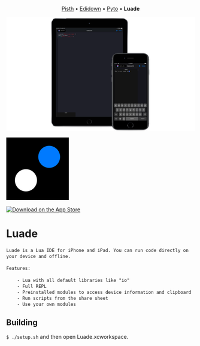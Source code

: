 <p align="center">
<a href="https://github.com/ColdGrub1384/Pisth">Pisth</a> &bull;
<a href="https://github.com/ColdGrub1384/Edidown">Edidown</a> &bull;
<a href="https://github.com/ColdGrub1384/Pyto">Pyto</a> &bull;
<b>Luade</b>
</p>

![Mockup](mockup.png)

![Icon](https://raw.githubusercontent.com/ColdGrub1384/Luade/master/Luade/Assets.xcassets/AppIcon.appiconset/Icon-App-83.5x83.5%402x.png)

[![Download on the App Store](https://pisth.github.io/appstorebadge.svg)](https://itunes.apple.com/us/app/luade-lua-ide/id1444956026)

# Luade

```
Luade is a Lua IDE for iPhone and iPad. You can run code directly on your device and offline.

Features:

    - Lua with all default libraries like "io"
    - Full REPL
    - Preinstalled modules to access device information and clipboard
    - Run scripts from the share sheet
    - Use your own modules
```

## Building

`$ ./setup.sh` and then open Luade.xcworkspace.
